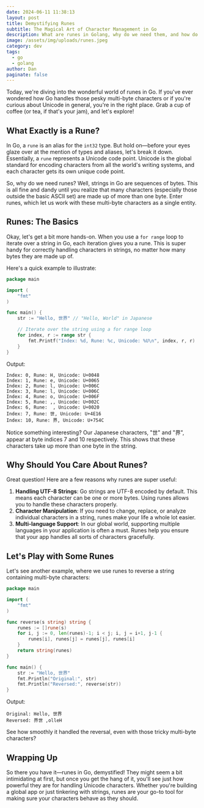 ```yaml
---
date: 2024-06-11 11:38:13
layout: post
title: Demystifying Runes
subtitle: The Magical Art of Character Management in Go
description: What are runes in Golang, why do we need them, and how do they work?
image: /assets/img/uploads/runes.jpeg
category: dev
tags:
  - go
  - golang
author: Dan
paginate: false
---
```

Today, we're diving into the wonderful world of runes in Go. If you've ever wondered how Go handles those pesky multi-byte characters or if you're curious about Unicode in general, you're in the right place. Grab a cup of coffee (or tea, if that's your jam), and let's explore!

## What Exactly is a Rune?

In Go, a `rune` is an alias for the `int32` type. But hold on—before your eyes glaze over at the mention of types and aliases, let's break it down. Essentially, a `rune` represents a Unicode code point. Unicode is the global standard for encoding characters from all the world's writing systems, and each character gets its own unique code point.

So, why do we need runes? Well, strings in Go are sequences of bytes. This is all fine and dandy until you realize that many characters (especially those outside the basic ASCII set) are made up of more than one byte. Enter runes, which let us work with these multi-byte characters as a single entity.

## Runes: The Basics

Okay, let's get a bit more hands-on. When you use a `for range` loop to iterate over a string in Go, each iteration gives you a rune. This is super handy for correctly handling characters in strings, no matter how many bytes they are made up of.

Here's a quick example to illustrate:

```go
package main

import (
	"fmt"
)

func main() {
	str := "Hello, 世界" // "Hello, World" in Japanese

	// Iterate over the string using a for range loop
	for index, r := range str {
		fmt.Printf("Index: %d, Rune: %c, Unicode: %U\n", index, r, r)
	}
}
```

Output:

```
Index: 0, Rune: H, Unicode: U+0048
Index: 1, Rune: e, Unicode: U+0065
Index: 2, Rune: l, Unicode: U+006C
Index: 3, Rune: l, Unicode: U+006C
Index: 4, Rune: o, Unicode: U+006F
Index: 5, Rune: ,, Unicode: U+002C
Index: 6, Rune:  , Unicode: U+0020
Index: 7, Rune: 世, Unicode: U+4E16
Index: 10, Rune: 界, Unicode: U+754C
```

Notice something interesting? Our Japanese characters, "世" and "界", appear at byte indices 7 and 10 respectively. This shows that these characters take up more than one byte in the string.

## Why Should You Care About Runes?

Great question! Here are a few reasons why runes are super useful:

1. **Handling UTF-8 Strings**: Go strings are UTF-8 encoded by default. This means each character can be one or more bytes. Using runes allows you to handle these characters properly.
2. **Character Manipulation**: If you need to change, replace, or analyze individual characters in a string, runes make your life a whole lot easier.
3. **Multi-language Support**: In our global world, supporting multiple languages in your application is often a must. Runes help you ensure that your app handles all sorts of characters gracefully.

## Let's Play with Some Runes

Let's see another example, where we use runes to reverse a string containing multi-byte characters:

```go
package main

import (
	"fmt"
)

func reverse(s string) string {
	runes := []rune(s)
	for i, j := 0, len(runes)-1; i < j; i, j = i+1, j-1 {
		runes[i], runes[j] = runes[j], runes[i]
	}
	return string(runes)
}

func main() {
	str := "Hello, 世界"
	fmt.Println("Original:", str)
	fmt.Println("Reversed:", reverse(str))
}
```

Output:

```
Original: Hello, 世界
Reversed: 界世 ,olleH
```

See how smoothly it handled the reversal, even with those tricky multi-byte characters?

## Wrapping Up

So there you have it—runes in Go, demystified! They might seem a bit intimidating at first, but once you get the hang of it, you'll see just how powerful they are for handling Unicode characters. Whether you're building a global app or just tinkering with strings, runes are your go-to tool for making sure your characters behave as they should.
